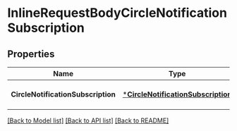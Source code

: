 # InlineRequestBodyCircleNotificationSubscription

## Properties
Name | Type | Description | Notes
------------ | ------------- | ------------- | -------------
**CircleNotificationSubscription** | [***CircleNotificationSubscription**](CircleNotificationSubscription.md) |  | [optional] [default to null]

[[Back to Model list]](../README.md#documentation-for-models) [[Back to API list]](../README.md#documentation-for-api-endpoints) [[Back to README]](../README.md)


